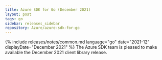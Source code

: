 ```yaml
---
title: Azure SDK for Go (December 2021)
layout: post
tags: go
sidebar: releases_sidebar
repository: Azure/azure-sdk-for-go
---
```

{% include releases/notes/common.md language="go" date="2021-12" displayDate="December 2021" %}
The Azure SDK team is pleased to make available the December 2021 client library release.